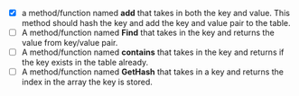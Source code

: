 - [x] a method/function named **add** that takes in both the key and value. This method should hash the key and add the key and value pair to the table.
- [ ] A method/function named **Find** that takes in the key and returns the value from key/value pair.
- [ ] A method/function named **contains** that takes in the key and returns if the key exists in the table already.
- [ ] A method/function named **GetHash** that takes in a key and returns the index in the array the key is stored.